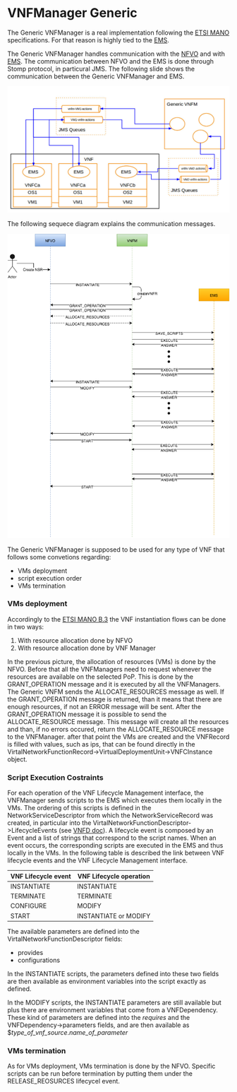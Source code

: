 # VNFManager Generic

The Generic VNFManager is a real implementation following the [ETSI MANO][nfv-mano] specifications. For that reason is highly tied to the [EMS][ems-link].

The Generic VNFManager handles communication with the [NFVO][nfvo-architecture-link] and with [EMS][ems-link]. The communication between NFVO and the EMS is done through Stomp protocol, in particural JMS.
The following slide shows the communication between the Generic VNFManager and EMS.

![Generic VNFM - EMS communication][vnfm-ems-communication]

The following sequece diagram explains the communication messages.

![Sequence Diagram NFVO - VNFM - EMS][or-vnfm-sequence]

The Generic VNFManager is supposed to be used for any type of VNF that follows some convetions regarding:

* VMs deployment
* script execution order
* VMs termination


### VMs deployment

Accordingly to the [ETSI MANO B.3][nfv-mano-B.3] the VNF instantiation flows can be done in two ways:

1. With resource allocation done by NFVO
2. With resource allocation done by VNF Manager

In the previous picture, the allocation of resources (VMs) is done by the NFVO.
Before that all the VNFManagers need to request whenever the resources are available on the selected PoP.
This is done by the GRANT_OPERATION message and it is executed by all the VNFManagers.
The Generic VNFM sends the ALLOCATE_RESOURCES message as well. If the GRANT_OPERATION message is returned,
than it means that there are enough resources, if not an ERROR message will be sent. After the GRANT_OPERATION message it is possible to send the ALLOCATE_RESOURCE message.
This message will create all the resources and than, if no errors occured, return the ALLOCATE_RESOURCE message to the VNFManager.
after that point the VMs are created and the VNFRecord is filled with values, such as ips, that can be found directly in the VirtalNetworkFunctionRecord->VirtualDeploymentUnit->VNFCInstance object.

### Script Execution Costraints

For each operation of the VNF Lifecycle Management interface, the VNFManager sends scripts to the EMS which executes them locally in the VMs.
The ordering of this scripts is defined in the NetworkServiceDescriptor from which the NetworkServiceRecord was created,
in particular into the VirtalNetworkFunctionDescriptor->LifecycleEvents (see [VNFD doc][vnfd-link]). A lifecycle event is composed by an Event and a list of strings that correspond to the script names.
When an event occurs, the corresponding scripts are executed in the EMS and thus locally in the VMs. In the following table is described the link between VNF lifecycle events and the VNF Lifecycle Management interface.

| VNF Lifecycle event | VNF Lifecycle operation |
| ------------------- | ----------------------- |
| INSTANTIATE         | INSTANTIATE             |
| TERMINATE           | TERMINATE               |
| CONFIGURE           | MODIFY                  |
| START               | INSTANTIATE or MODIFY   |

The available parameters are defined into the VirtalNetworkFunctionDescriptor fields:

* provides
* configurations

In the INSTANTIATE scripts, the parameters defined into these two fields are then available as environment variables into the script exactly as defined.

In the MODIFY scripts, the INSTANTIATE parameters are still available but plus there are environment variables that come from a VNFDependency.
These kind of parameters are defined into the _requires_ and the VNFDependency->parameters fields, and are then available as $*type_of_vnf_source*.*name_of_parameter*


### VMs termination

As for VMs deployment, VMs termination is done by the NFVO. Specific scripts can be run before termination by putting them under the RELEASE_REOSURCES lifecycel event.


<!---
References
-->

[ems-link]: ems-install.md
[vnfd-link]: vnf-descriptor.md
[nfv-mano]: http://www.etsi.org/deliver/etsi_gs/NFV-MAN/001_099/001/01.01.01_60/gs_NFV-MAN001v010101p.pdf
[nfv-mano-B.3]: www.etsi.org/deliver/etsi_gs/NFV-MAN/001_099/001/01.01.01_60/gs_NFV-MAN001v010101p.pdf#page=108
[nfvo-architecture-link]: nfvo-architecture.md
[or-vnfm-sequence]:images/or-vnfm-seq-dg.png
[vnfm-ems-communication]:images/GVNFM-EMS.jpg